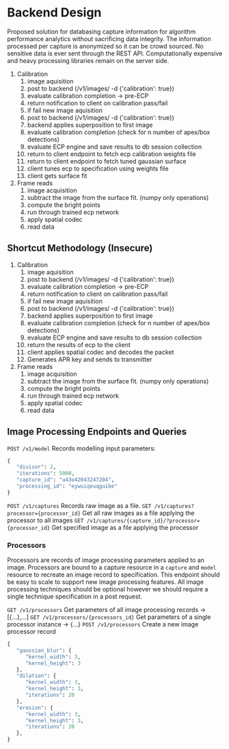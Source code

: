 # Backend Design

Proposed solution for databasing capture information for algorithm performance analytics
without sacrificing data integrity. The information processed per capture is anonymized
so it can be crowd sourced. No sensitive data is ever sent through the REST API.
Computationally expensive and heavy processing libraries remain on the server side.

1. Calibration
   1. image aquisition
   2. post to backend (/v1/images/ -d {'calibration': true})
   3. evaluate calibration completion -> pre-ECP
   4. return notification to client on calibration pass/fail
   5. if fail new image aquisition
   8. post to backend (/v1/images/ -d {'calibration': true})
   9. backend applies superposition to first image
   10. evaluate calibration completion (check for n number of apex/box detections)
   11. evaluate ECP engine and save results to db session collection
   12. return to client endpoint to fetch ecp calibration weights file
   13. return to client endpoint to fetch tuned gaussian surface
   14. client tunes ecp to specification using weights file
   15. client gets surface fit
2. Frame reads
   1. image acquisition
   2. subtract the image from the surface fit. (numpy only operations)
   3. compute the bright points
   4. run through trained ecp network
   5. apply spatial codec
   6. read data


## Shortcut Methodology (Insecure)
1. Calibration
   1. image aquisition
   2. post to backend (/v1/images/ -d {'calibration': true})
   3. evaluate calibration completion -> pre-ECP
   4. return notification to client on calibration pass/fail
   5. if fail new image aquisition
   8. post to backend (/v1/images/ -d {'calibration': true})
   9. backend applies superposition to first image
   10. evaluate calibration completion (check for n number of apex/box detections)
   11. evaluate ECP engine and save results to db session collection
   12. return the results of ecp to the client
   13. client applies spatial codec and decodes the packet
   14. Generates APR key and sends to transmitter
2. Frame reads
   1. image acquisition
   2. subtract the image from the surface fit. (numpy only operations)
   3. compute the bright points
   4. run through trained ecp network
   5. apply spatial codec
   6. read data

## Image Processing Endpoints and Queries

`POST /v1/model`
Records modelling input parameters:
```py
{
   "divisor": 2,
   "iterations": 5000,
   "capture_id": "u43o42043247204",
   "processing_id": "eywuiqeuqguibe"
}
```

`POST /v1/captures`
Records raw image as a file.
`GET /v1/captures?processor={processor_id}`
Get all raw images as a file applying the processor to all images
`GET /v1/captures/{capture_id}/?processor={processor_id}`
Get specified image as a file applying the processor

### Processors
Processors are records of image processing parameters applied to an image. Processors are bound to a capture resource in a `capture` and `model` resource to recreate an image record to specification. This endpoint should be easy to scale to support new image processing features. All image processing techniques should be optional however we should require a single technique specification in a post request.

`GET /v1/processors`
Get parameters of all image processing records -> [{...},...]
`GET /v1/processors/{processors_id}`
Get parameters of a single processor instance -> {...}
`POST /v1/processors`
Create a new image processor record
```py
{
   "gaussian_blur": {
      "kernel_width": 3,
      "kernel_height": 3
   },
   "dilation": {
      "kernel_width": 3,
      "kernel_height": 3,
      "iterations": 20
   }, 
   "erosion": {
      "kernel_width": 3,
      "kernel_height": 3,
      "iterations": 20
   },
}
```